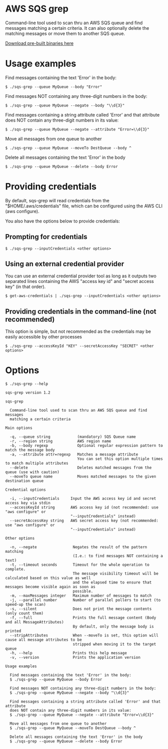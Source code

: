 # AWS SQS grep
Command-line tool used to scan thru an AWS SQS queue and find messages matching a certain criteria.
It can also optionally delete the matching messages or move them to another SQS queue.

[Download pre-built binaries here](https://github.com/rodrigozr/sqs-grep/releases)

# Usage examples
Find messages containing the text 'Error' in the body:
```
$ ./sqs-grep --queue MyQueue --body "Error"
```

Find messages NOT containing any three-digit numbers in the body:
```
$ ./sqs-grep --queue MyQueue --negate --body "\\d{3}"
```

Find messages containing a string attribute called 'Error' and that attribute does NOT contain any three-digit numbers in its value:     
```
$ ./sqs-grep --queue MyQueue --negate --attribute "Error=\\d{3}"
```

Move all messages from one queue to another
```
$ ./sqs-grep --queue MyQueue --moveTo DestQueue --body ^
```

Delete all messages containing the text 'Error' in the body
```
$ ./sqs-grep --queue MyQueue --delete --body Error
```

# Providing credentials
By default, sqs-grep will read credentials from the "$HOME/.aws/credentials" file, which can be configured using the AWS CLI (aws configure).

You also have the options below to provide credentials:

## Prompting for credentials
```
$ ./sqs-grep --inputCredentials <other options>
```

## Using an external credential provider
You can use an external credential provider tool as long as it outputs two separated lines
containing the AWS "access key id" and "secret access key" (in that order).
```
$ get-aws-credentials | ./sqs-grep --inputCredentials <other options>
```

## Providing credentials in the command-line (not recommended)
This option is simple, but not recommended as the credentials may be easily accessible by other processes
```
$ ./sqs-grep --accessKeyId "KEY" --secretAccessKey "SECRET" <other options>
```

# Options
```
$ ./sqs-grep --help

sqs-grep version 1.2

sqs-grep

  Command-line tool used to scan thru an AWS SQS queue and find messages        
  matching a certain criteria                                                   

Main options

  -q, --queue string            (mandatory) SQS Queue name                                                    
  -r, --region string           AWS region name                                                               
  -b, --body regexp             Optional regular expression pattern to match the message body                 
  -a, --attribute attr=regexp   Matches a message attribute                                                   
                                You can set this option multiple times to match multiple attributes           
  --delete                      Deletes matched messages from the queue (use with caution)                    
  --moveTo queue name           Moves matched messages to the given destination queue                         

Credential options

  -i, --inputCredentials     Input the AWS access key id and secret access key via stdin                   
  --accessKeyId string       AWS access key id (not recommended: use "aws configure" or                    
                             "--inputCredentials" instead)                                                 
  --secretAccessKey string   AWS secret access key (not recommended: use "aws configure" or                
                             "--inputCredentials" instead)                                                 

Other options

  -n, --negate                Negates the result of the pattern matching                                    
                              (I.e.: to find messages NOT containing a text)                                
  -t, --timeout seconds       Timeout for the whole operation to complete.                                  
                              The message visibility timeout will be calculated based on this value as well 
                              and the elapsed time to ensure that messages become visible again as soon as  
                              possible.                                                                     
  -m, --maxMessages integer   Maximum number of messages to match                                          
  -j, --parallel number       Number of parallel pollers to start (to speed-up the scan)                    
  -s, --silent                Does not print the message contents (only count them)                         
  -f, --full                  Prints the full message content (Body and all MessageAttributes)              
                              By default, only the message body is printed                                  
  --stripAttributes           When --moveTo is set, this option will cause all message attributes to be     
                              stripped when moving it to the target queue                                   
  -h, --help                  Prints this help message                                                      
  -v, --version               Prints the application version                                                

Usage examples

  Find messages containing the text 'Error' in the body:                        
  $ ./sqs-grep --queue MyQueue --body Error                                     
                                                                                
  Find messages NOT containing any three-digit numbers in the body:             
  $ ./sqs-grep --queue MyQueue --negate --body "\\d{3}"                         
                                                                                
  Find messages containing a string attribute called 'Error' and that attribute 
  does NOT contain any three-digit numbers in its value:                        
  $ ./sqs-grep --queue MyQueue --negate --attribute "Error=\\d{3}"              
                                                                                
  Move all messages from one queue to another                                   
  $ ./sqs-grep --queue MyQueue --moveTo DestQueue --body ^                      
                                                                                
  Delete all messages containing the text 'Error' in the body                   
  $ ./sqs-grep --queue MyQueue --delete --body Error                            
```
